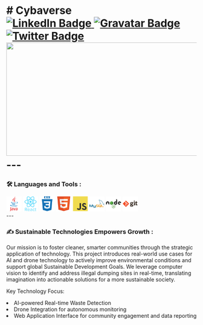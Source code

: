<h1>
  # Cybaverse
<div id="badges" align="left">
  <a href="https://www.linkedin.com/in/shaun-van-der-merwe-b667b2360">
    <img src="https://img.shields.io/badge/LinkedIn-blue?style=for-the-badge&logo=linkedin&logoColor=white" alt="LinkedIn Badge"/>
    
  </a>
  <a href="https://gravatar.com/shaunanver">
    <img src="https://img.shields.io/badge/Gravatar-blue?style=for-the-badge&logo=gravatar&logoColor=white" alt="Gravatar Badge"/>
  </a>
  
  <a href="https://www.x.com/shaunanver">
    <img src="https://img.shields.io/badge/Twitter-blue?style=for-the-badge&logo=twitter&logoColor=white" alt="Twitter Badge"/>
  </a>
</div>

<div align="left">
  <img src="https://media.giphy.com/media/dWesBcTLavkZuG35MI/giphy.gif" width="600" height="300"/>
</div>
---

### :hammer_and_wrench: Languages and Tools :
<div>
  <img src="https://github.com/devicons/devicon/blob/master/icons/java/java-original-wordmark.svg" title="Java" alt="Java" width="40" height="40"/> 
  <img src="https://github.com/devicons/devicon/blob/master/icons/react/react-original-wordmark.svg" title="React" alt="React" width="40" height="40"/> 
  <img src="https://github.com/devicons/devicon/blob/master/icons/css3/css3-plain-wordmark.svg"  title="CSS3" alt="CSS" width="40" height="40"/> 
  <img src="https://github.com/devicons/devicon/blob/master/icons/html5/html5-original.svg" title="HTML5" alt="HTML" width="40" height="40"/> 
  <img src="https://github.com/devicons/devicon/blob/master/icons/javascript/javascript-original.svg" title="JavaScript" alt="JavaScript" width="40" height="40"/> 
  <img src="https://github.com/devicons/devicon/blob/master/icons/mysql/mysql-original-wordmark.svg" title="MySQL"  alt="MySQL" width="40" height="40"/> 
  <img src="https://github.com/devicons/devicon/blob/master/icons/nodejs/nodejs-original-wordmark.svg" title="NodeJS" alt="NodeJS" width="40" height="40"/> 
  <img src="https://github.com/devicons/devicon/blob/master/icons/git/git-original-wordmark.svg" title="Git" **alt="Git" width="40" height="40"/>
</div>
---

### :writing_hand: Sustainable Technologies Empowers Growth :
Our mission is to foster cleaner, smarter communities through the strategic application of technology. This project introduces real-world use cases for AI and drone technology to actively improve environmental conditions and support global Sustainable Development Goals.
We leverage computer vision to identify and address illegal dumping sites in real-time, translating imagination into actionable solutions for a more sustainable society.

Key Technology Focus:
<li>AI-powered Real-time Waste Detection</li>
<li>Drone Integration for autonomous monitoring</li>
<li>Web Application Interface for community engagement and data reporting</li>


